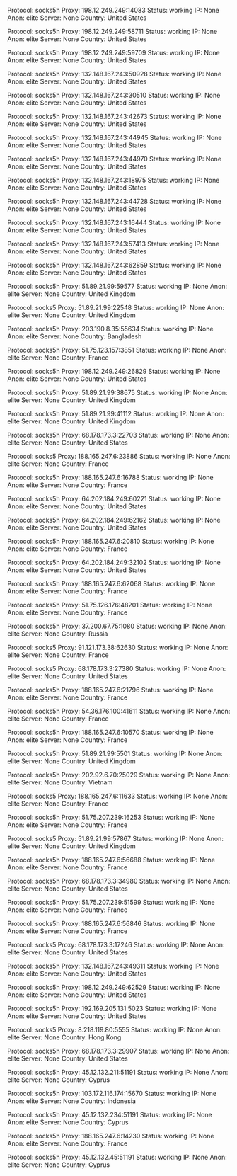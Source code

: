 Protocol: socks5h
Proxy: 198.12.249.249:14083
Status: working
IP: None
Anon: elite
Server: None
Country: United States

Protocol: socks5h
Proxy: 198.12.249.249:58711
Status: working
IP: None
Anon: elite
Server: None
Country: United States

Protocol: socks5h
Proxy: 198.12.249.249:59709
Status: working
IP: None
Anon: elite
Server: None
Country: United States

Protocol: socks5h
Proxy: 132.148.167.243:50928
Status: working
IP: None
Anon: elite
Server: None
Country: United States

Protocol: socks5h
Proxy: 132.148.167.243:30510
Status: working
IP: None
Anon: elite
Server: None
Country: United States

Protocol: socks5h
Proxy: 132.148.167.243:42673
Status: working
IP: None
Anon: elite
Server: None
Country: United States

Protocol: socks5h
Proxy: 132.148.167.243:44945
Status: working
IP: None
Anon: elite
Server: None
Country: United States

Protocol: socks5h
Proxy: 132.148.167.243:44970
Status: working
IP: None
Anon: elite
Server: None
Country: United States

Protocol: socks5h
Proxy: 132.148.167.243:18975
Status: working
IP: None
Anon: elite
Server: None
Country: United States

Protocol: socks5h
Proxy: 132.148.167.243:44728
Status: working
IP: None
Anon: elite
Server: None
Country: United States

Protocol: socks5h
Proxy: 132.148.167.243:16444
Status: working
IP: None
Anon: elite
Server: None
Country: United States

Protocol: socks5h
Proxy: 132.148.167.243:57413
Status: working
IP: None
Anon: elite
Server: None
Country: United States

Protocol: socks5h
Proxy: 132.148.167.243:62859
Status: working
IP: None
Anon: elite
Server: None
Country: United States

Protocol: socks5h
Proxy: 51.89.21.99:59577
Status: working
IP: None
Anon: elite
Server: None
Country: United Kingdom

Protocol: socks5
Proxy: 51.89.21.99:22548
Status: working
IP: None
Anon: elite
Server: None
Country: United Kingdom

Protocol: socks5h
Proxy: 203.190.8.35:55634
Status: working
IP: None
Anon: elite
Server: None
Country: Bangladesh

Protocol: socks5h
Proxy: 51.75.123.157:3851
Status: working
IP: None
Anon: elite
Server: None
Country: France

Protocol: socks5h
Proxy: 198.12.249.249:26829
Status: working
IP: None
Anon: elite
Server: None
Country: United States

Protocol: socks5h
Proxy: 51.89.21.99:38675
Status: working
IP: None
Anon: elite
Server: None
Country: United Kingdom

Protocol: socks5h
Proxy: 51.89.21.99:41112
Status: working
IP: None
Anon: elite
Server: None
Country: United Kingdom

Protocol: socks5h
Proxy: 68.178.173.3:22703
Status: working
IP: None
Anon: elite
Server: None
Country: United States

Protocol: socks5
Proxy: 188.165.247.6:23886
Status: working
IP: None
Anon: elite
Server: None
Country: France

Protocol: socks5h
Proxy: 188.165.247.6:16788
Status: working
IP: None
Anon: elite
Server: None
Country: France

Protocol: socks5h
Proxy: 64.202.184.249:60221
Status: working
IP: None
Anon: elite
Server: None
Country: United States

Protocol: socks5h
Proxy: 64.202.184.249:62162
Status: working
IP: None
Anon: elite
Server: None
Country: United States

Protocol: socks5h
Proxy: 188.165.247.6:20810
Status: working
IP: None
Anon: elite
Server: None
Country: France

Protocol: socks5h
Proxy: 64.202.184.249:32102
Status: working
IP: None
Anon: elite
Server: None
Country: United States

Protocol: socks5h
Proxy: 188.165.247.6:62068
Status: working
IP: None
Anon: elite
Server: None
Country: France

Protocol: socks5h
Proxy: 51.75.126.176:48201
Status: working
IP: None
Anon: elite
Server: None
Country: France

Protocol: socks5h
Proxy: 37.200.67.75:1080
Status: working
IP: None
Anon: elite
Server: None
Country: Russia

Protocol: socks5
Proxy: 91.121.173.38:62630
Status: working
IP: None
Anon: elite
Server: None
Country: France

Protocol: socks5
Proxy: 68.178.173.3:27380
Status: working
IP: None
Anon: elite
Server: None
Country: United States

Protocol: socks5h
Proxy: 188.165.247.6:21796
Status: working
IP: None
Anon: elite
Server: None
Country: France

Protocol: socks5h
Proxy: 54.36.176.100:41611
Status: working
IP: None
Anon: elite
Server: None
Country: France

Protocol: socks5h
Proxy: 188.165.247.6:10570
Status: working
IP: None
Anon: elite
Server: None
Country: France

Protocol: socks5h
Proxy: 51.89.21.99:5501
Status: working
IP: None
Anon: elite
Server: None
Country: United Kingdom

Protocol: socks5h
Proxy: 202.92.6.70:25029
Status: working
IP: None
Anon: elite
Server: None
Country: Vietnam

Protocol: socks5
Proxy: 188.165.247.6:11633
Status: working
IP: None
Anon: elite
Server: None
Country: France

Protocol: socks5h
Proxy: 51.75.207.239:16253
Status: working
IP: None
Anon: elite
Server: None
Country: France

Protocol: socks5
Proxy: 51.89.21.99:57867
Status: working
IP: None
Anon: elite
Server: None
Country: United Kingdom

Protocol: socks5h
Proxy: 188.165.247.6:56688
Status: working
IP: None
Anon: elite
Server: None
Country: France

Protocol: socks5h
Proxy: 68.178.173.3:34980
Status: working
IP: None
Anon: elite
Server: None
Country: United States

Protocol: socks5h
Proxy: 51.75.207.239:51599
Status: working
IP: None
Anon: elite
Server: None
Country: France

Protocol: socks5h
Proxy: 188.165.247.6:56846
Status: working
IP: None
Anon: elite
Server: None
Country: France

Protocol: socks5
Proxy: 68.178.173.3:17246
Status: working
IP: None
Anon: elite
Server: None
Country: United States

Protocol: socks5h
Proxy: 132.148.167.243:49311
Status: working
IP: None
Anon: elite
Server: None
Country: United States

Protocol: socks5h
Proxy: 198.12.249.249:62529
Status: working
IP: None
Anon: elite
Server: None
Country: United States

Protocol: socks5h
Proxy: 192.169.205.131:5023
Status: working
IP: None
Anon: elite
Server: None
Country: United States

Protocol: socks5
Proxy: 8.218.119.80:5555
Status: working
IP: None
Anon: elite
Server: None
Country: Hong Kong

Protocol: socks5h
Proxy: 68.178.173.3:29907
Status: working
IP: None
Anon: elite
Server: None
Country: United States

Protocol: socks5h
Proxy: 45.12.132.211:51191
Status: working
IP: None
Anon: elite
Server: None
Country: Cyprus

Protocol: socks5h
Proxy: 103.172.116.174:15670
Status: working
IP: None
Anon: elite
Server: None
Country: Indonesia

Protocol: socks5h
Proxy: 45.12.132.234:51191
Status: working
IP: None
Anon: elite
Server: None
Country: Cyprus

Protocol: socks5h
Proxy: 188.165.247.6:14230
Status: working
IP: None
Anon: elite
Server: None
Country: France

Protocol: socks5h
Proxy: 45.12.132.45:51191
Status: working
IP: None
Anon: elite
Server: None
Country: Cyprus

